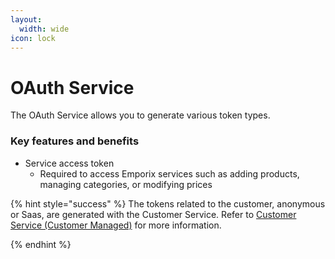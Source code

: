 ```yaml
---
layout:
  width: wide
icon: lock
---
```


# OAuth Service

The OAuth Service allows you to generate various token types.

### Key features and benefits

* Service access token
  * Required to access Emporix services such as adding products, managing categories, or modifying prices

{% hint style="success" %}
The tokens related to the customer, anonymous or Saas, are generated with the Customer Service. Refer to [Customer Service (Customer Managed)](../../companies-and-customers/customer-service/api-reference/README.md) for more information.

{% endhint %}
